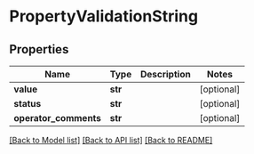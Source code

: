 # PropertyValidationString

## Properties
Name | Type | Description | Notes
------------ | ------------- | ------------- | -------------
**value** | **str** |  | [optional] 
**status** | **str** |  | [optional] 
**operator_comments** | **str** |  | [optional] 

[[Back to Model list]](../README.md#documentation-for-models) [[Back to API list]](../README.md#documentation-for-api-endpoints) [[Back to README]](../README.md)


